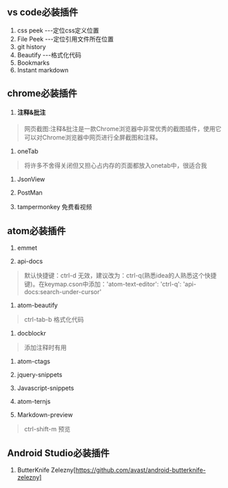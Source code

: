 ## vs code必装插件
1. css peek ---定位css定义位置
1. File Peek ---定位引用文件所在位置
1. git history  
1. Beautify  ---格式化代码
1. Bookmarks
1. Instant markdown





## chrome必装插件
1. #### 注释&批注
>网页截图:注释&批注是一款Chrome浏览器中非常优秀的截图插件，使用它可以对Chrome浏览器中网页进行全屏截图和注释。
1. oneTab
> 将许多不舍得关闭但又担心占内存的页面都放入onetab中，很适合我

1. JsonView

2. PostMan
1. tampermonkey   免费看视频





## atom必装插件
1. emmet

2. api-docs
> 默认快捷键：ctrl-d 无效，建议改为：ctrl-q(熟悉idea的人熟悉这个快捷键)。在keymap.cson中添加：'atom-text-editor':
> 'ctrl-q': 'api-docs:search-under-cursor'

1. atom-beautify
>ctrl-tab-b 格式化代码

1. docblockr
>添加注释时有用

1. atom-ctags

2. jquery-snippets

3. Javascript-snippets

4. atom-ternjs

5. Markdown-preview
> ctrl-shift-m 预览



## Android Studio必装插件

1. ButterKnife Zelezny[https://github.com/avast/android-butterknife-zelezny]

   ​



